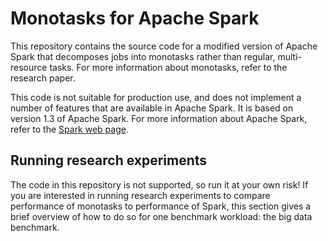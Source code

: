 # Monotasks for Apache Spark

This repository contains the source code for a modified version of Apache Spark
that decomposes jobs into monotasks rather than regular, multi-resource tasks.
For more information about monotasks, refer to the research paper.

This code is not suitable for production use, and does not implement a number of
features that are available in Apache Spark.  It is based on version 1.3 of Apache
Spark. For more information about Apache Spark, refer to the
[Spark web page](http://spark.apache.org).

## Running research experiments

The code in this repository is not supported, so run it at your own risk! If you
are interested in running research experiments to compare performance of monotasks
to performance of Spark, this section gives a brief overview of how to do so for
one benchmark workload: the big data benchmark.
